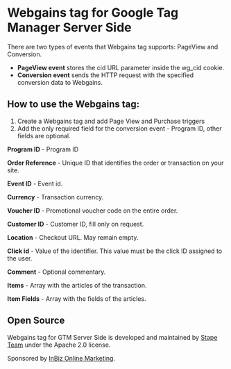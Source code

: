 # Webgains tag for Google Tag Manager Server Side

There are two types of events that Webgains tag supports: PageView and Conversion. 

- **PageView event** stores the cid URL parameter inside the wg_cid cookie. 
- **Conversion event** sends the HTTP request with the specified conversion data to Webgains.

## How to use the Webgains tag:

1. Create a Webgains tag and add Page View and Purchase triggers
2. Add the only required field for the conversion event - Program ID, other fields are optional.

**Program ID** -  Program ID

**Order Reference** - Unique ID that identifies the order or transaction on your site.

**Event ID** - Event id.

**Currency** - Transaction currency.

**Voucher ID** - Promotional voucher code on the entire order.

**Customer ID** - Customer ID, fill only on request.

**Location** - Checkout URL. May remain empty.

**Click id** - Value of the identifier. This value must be the click ID assigned to the user.

**Comment** - Optional commentary.

**Items** - Array with the articles of the transaction.

**Item Fields** - Array with the fields of the articles.


## Open Source

Webgains tag for GTM Server Side is developed and maintained by [Stape Team](https://stape.io/) under the Apache 2.0 license.

Sponsored by [InBiz Online Marketing](https://www.inbiz.de?utm_source=github&utm_medium=wg-tag).
